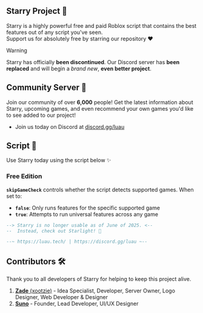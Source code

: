 ## Starry Project 🌟
Starry is a highly powerful free and paid Roblox script that contains the best features out of any script you've seen.
<br>Support us for absolutely free by starring our repository ❤️

> [!WARNING]
> Starry has officially **been discontinued**. Our Discord server has **been replaced** and will begin a _brand new_, **even better project**.

## Community Server 💫
Join our community of over **6,000** people! Get the latest information about Starry, upcoming games, and even recommend your own games you'd like to see added to our project!
- Join us today on Discord at [discord.gg/luau](https://discord.gg/luau)

## Script 📜
Use Starry today using the script below ✨
### Free Edition
**`skipGameCheck`** controls whether the script detects supported games. When set to:
- **`false`**: Only runs features for the specific supported game
- **`true`**: Attempts to run universal features across any game

```lua
--> Starry is no longer usable as of June of 2025. <--
--  Instead, check out Starlight! 🌸

--~ https://luau.tech/ | https://discord.gg/luau ~--
```

## Contributors 🛠️
Thank you to all developers of Starry for helping to keep this project alive.
1. [**Zade** (xootzie)](https://github.com/xootzie) - Idea Specialist, Developer, Server Owner, Logo Designer, Web Developer & Designer
2. [**Suno**](https://github.com/sily-lily) - Founder, Lead Developer, UI/UX Designer
